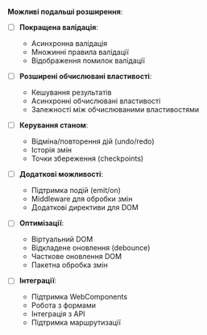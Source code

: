 **Можливі подальші розширення**:
+ [ ] **Покращена валідація**:
    - Асинхронна валідація
    - Множинні правила валідації
    - Відображення помилок валідації

+ [ ] **Розширені обчислювані властивості**:
    - Кешування результатів
    - Асинхронні обчислювані властивості
    - Залежності між обчислюваними властивостями

+ [ ] **Керування станом**:
    - Відміна/повторення дій (undo/redo)
    - Історія змін
    - Точки збереження (checkpoints)

+ [ ] **Додаткові можливості**:
    - Підтримка подій (emit/on)
    - Middleware для обробки змін
    - Додаткові директиви для DOM

+ [ ] **Оптимізації**:
    - Віртуальний DOM
    - Відкладене оновлення (debounce)
    - Часткове оновлення DOM
    - Пакетна обробка змін

+ [ ] **Інтеграції**:
    - Підтримка WebComponents
    - Робота з формами
    - Інтеграція з API
    - Підтримка маршрутизації

